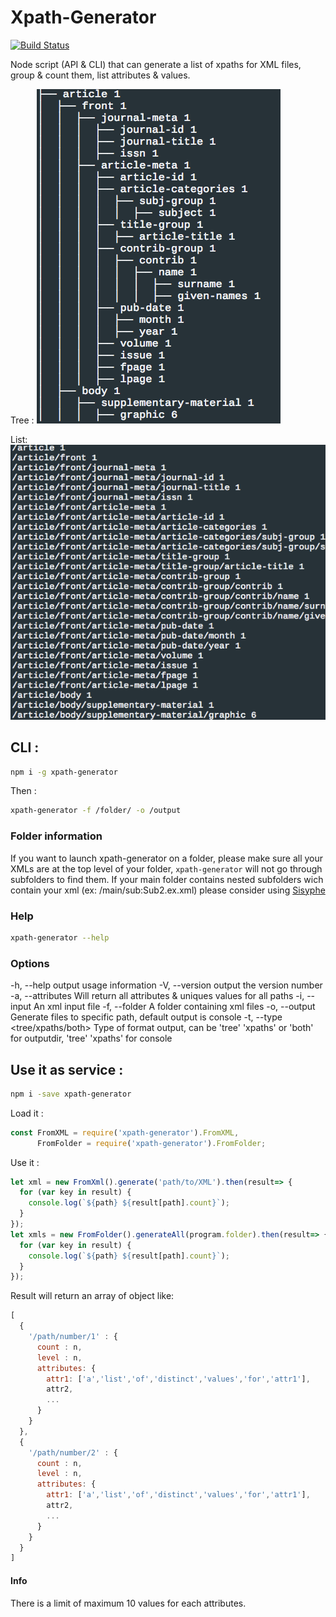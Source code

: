 Xpath-Generator
=====

[![Build Status](https://travis-ci.org/Inist-CNRS/xpath-generator.svg?branch=master)](https://travis-ci.org/Inist-CNRS/xpath-generator)

Node script (API & CLI) that can generate a list of xpaths for XML files, group & count them, list attributes & values.

Tree :
![Xpath-Tree](https://raw.githubusercontent.com/inist-CNRS/xpath-generator/master/xpath-tree-console.png)

List:
![Xpath-List](https://raw.githubusercontent.com/inist-CNRS/xpath-generator/master/xpath-xpaths.png)

## CLI :
```sh
npm i -g xpath-generator
```

Then : 
```sh
xpath-generator -f /folder/ -o /output
```

### Folder information

If you want to launch xpath-generator on a folder, please make sure all your XMLs are at the top level of your folder, `xpath-generator` will not go through subfolders to find them.
If your main folder contains nested subfolders wich contain your xml (ex: /main/sub:Sub2.ex.xml) please consider using [Sisyphe](https://github.com/istex/sisyphe)

### Help
```sh
xpath-generator --help
```

### Options
  -h, --help                     output usage information
  -V, --version                  output the version number
  -a, --attributes               Will return all attributes & uniques values for all paths
  -i, --input <path>             An xml input file
  -f, --folder <path>            A folder containing xml files
  -o, --output <path>            Generate files to specific path, default output is console 
  -t, --type <tree/xpaths/both>  Type of format output, can be 'tree' 'xpaths' or 'both' for outputdir, 'tree' 'xpaths' for console


## Use it as service :
```sh
npm i -save xpath-generator
```

Load it :

```js
const FromXML = require('xpath-generator').FromXML,
      FromFolder = require('xpath-generator').FromFolder;
```

Use it :
```js
let xml = new FromXml().generate('path/to/XML').then(result=> {
  for (var key in result) {
    console.log(`${path} ${result[path].count}`);
  }
});
let xmls = new FromFolder().generateAll(program.folder).then(result=> {
  for (var key in result) {
    console.log(`${path} ${result[path].count}`);
  }
});
```

Result will return an array of object like: 

```js
[
  {
    '/path/number/1' : {
      count : n,
      level : n,
      attributes: {
        attr1: ['a','list','of','distinct','values','for','attr1'],
        attr2,
        ...
      }
    }
  },
  {
    '/path/number/2' : {
      count : n,
      level : n,
      attributes: {
        attr1: ['a','list','of','distinct','values','for','attr1'],
        attr2,
        ...
      }
    }
  }
]
```

#### Info
There is a limit of maximum 10 values for each attributes.
